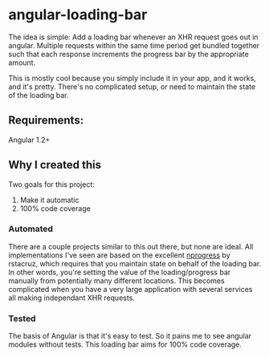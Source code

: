 angular-loading-bar
===================

The idea is simple: Add a loading bar whenever an XHR request goes out in angular.  Multiple requests within the same time period get bundled together such that each response increments the progress bar by the appropriate amount.

This is mostly cool because you simply include it in your app, and it works, and it's pretty.  There's no complicated setup, or need to maintain the state of the loading bar.

## Requirements:
Angular 1.2+

## Why I created this

Two goals for this project:

1. Make it automatic
2. 100% code coverage

### Automated
There are a couple projects similar to this out there, but none are ideal.  All implementations I've seen are based on the excellent [nprogress](https://github.com/rstacruz/nprogress) by rstacruz, which requires that you maintain state on behalf of the loading bar.  In other words, you're setting the value of the loading/progress bar manually from potentially many different locations.  This becomes complicated when you have a very large application with several services all making independant XHR requests.

### Tested
The basis of Angular is that it's easy to test.  So it pains me to see angular modules without tests. This loading bar aims for 100% code coverage.
